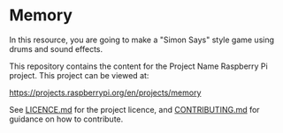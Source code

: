 # Memory

In this resource, you are going to make a "Simon Says" style game using drums and sound effects.

This repository contains the content for the Project Name Raspberry Pi project. This project can be viewed at:

https://projects.raspberrypi.org/en/projects/memory

See [LICENCE.md](LICENCE.md) for the project licence, and [CONTRIBUTING.md](CONTRIBUTING.md) for guidance on how to contribute.
